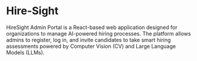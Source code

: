 # Hire-Sight
HireSight Admin Portal is a React-based web application designed for organizations to manage AI-powered hiring processes. The platform allows admins to register, log in, and invite candidates to take smart hiring assessments powered by Computer Vision (CV) and Large Language Models (LLMs). 
